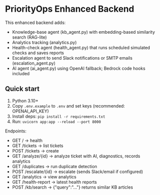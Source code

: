 # PriorityOps Enhanced Backend

This enhanced backend adds:
- Knowledge-base agent (kb_agent.py) with embedding-based similarity search (RAG-lite)
- Analytics tracking (analytics.py)
- Health-check agent (health_agent.py) that runs scheduled simulated checks and saves reports
- Escalation agent to send Slack notifications or SMTP emails (escalation_agent.py)
- AI agent (ai_agent.py) using OpenAI fallback; Bedrock code hooks included

## Quick start
1. Python 3.10+
2. Copy `.env.example` to `.env` and set keys (recommended: OPENAI_API_KEY)
3. Install deps: `pip install -r requirements.txt`
4. Run: `uvicorn app:app --reload --port 8000`

Endpoints:
- GET / -> health
- GET /tickets -> list tickets
- POST /tickets -> create
- GET /analyze/{id} -> analyze ticket with AI, diagnostics, records analytics
- GET /duplicates -> run duplicate detection
- POST /escalate/{id} -> escalate (sends Slack/email if configured)
- GET /analytics -> view analytics
- GET /health-report -> latest health reports
- POST /kb/search -> {"query":"..."} returns similar KB articles

